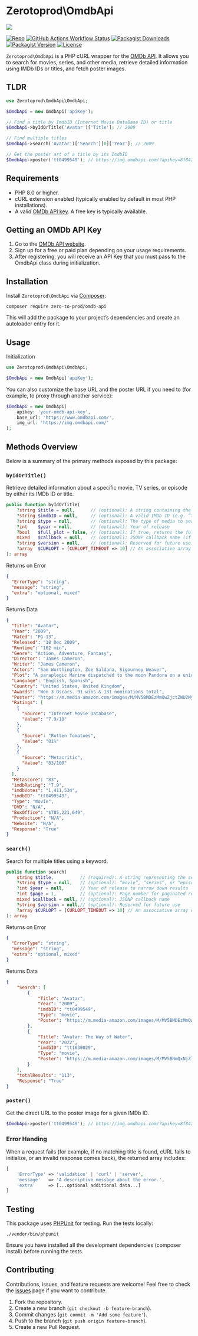 # Zerotoprod\OmdbApi

![](./logo.png)

[![Repo](https://img.shields.io/badge/github-gray?logo=github)](https://github.com/zero-to-prod/omdb-api)
[![GitHub Actions Workflow Status](https://img.shields.io/github/actions/workflow/status/zero-to-prod/omdb-api/test.yml?label=tests)](https://github.com/zero-to-prod/omdb-api/actions)
[![Packagist Downloads](https://img.shields.io/packagist/dt/zero-to-prod/omdb-api?color=blue)](https://packagist.org/packages/zero-to-prod/omdb-api/stats)
[![Packagist Version](https://img.shields.io/packagist/v/zero-to-prod/omdb-api?color=f28d1a)](https://packagist.org/packages/zero-to-prod/omdb-api)
[![License](https://img.shields.io/packagist/l/zero-to-prod/omdb-api?color=red)](https://github.com/zero-to-prod/omdb-api/blob/main/LICENSE.md)

`Zerotoprod\OmdbApi` is a PHP cURL wrapper for the [OMDb API](https://www.omdbapi.com/). 
It allows you to search for movies, series, and other media, retrieve detailed information using IMDb IDs or titles, and fetch poster images.

## TLDR

```php
use Zerotoprod\OmdbApi\OmdbApi;

$OmdbApi = new OmdbApi('apiKey');

// Find a title by ImdbID (Internet Movie DataBase ID) or title
$OmdbApi->byIdOrTitle('Avatar')['Title']; // 2009

// Find multiple titles
$OmdbApi->search('Avatar')['Search'][0]['Year']; // 2009

// Get the poster art of a title by its ImdbID
$OmdbApi->poster('tt0499549'); // https://img.omdbapi.com/?apikey=8f8423aa&i=tt0499549
```

## Requirements
- PHP 8.0 or higher.
- cURL extension enabled (typically enabled by default in most PHP installations).
- A valid [OMDb API key](https://www.omdbapi.com/apikey.aspx). A free key is typically available.

## Getting an OMDb API Key
1. Go to the [OMDb API website](https://www.omdbapi.com/apikey.aspx).
2. Sign up for a free or paid plan depending on your usage requirements.
3. After registering, you will receive an API Key that you must pass to the OmdbApi class during initialization.

## Installation
Install `Zerotoprod\OmdbApi` via [Composer](https://getcomposer.org/):
```shell
composer require zero-to-prod/omdb-api
```
This will add the package to your project’s dependencies and create an autoloader entry for it.


## Usage
Initialization
```php
use Zerotoprod\OmdbApi\OmdbApi;

$OmdbApi = new OmdbApi('apiKey');
```
You can also customize the base URL and the poster URL if you need to (for example, to proxy through another service):

```php
$OmdbApi = new OmdbApi(
    apikey: 'your-omdb-api-key',
    base_url: 'https://www.omdbapi.com/',
    img_url: 'https://img.omdbapi.com/'
);
```

## Methods Overview

Below is a summary of the primary methods exposed by this package:

### `byIdOrTitle()`
Retrieve detailed information about a specific movie, TV series, or episode by either its IMDb ID or title.

```php
public function byIdOrTitle(
    ?string $title = null,      // (optional): A string containing the title to look up (e.g. “Avatar”)
    ?string $imdbID = null,     // (optional): A valid IMDb ID (e.g. “tt1285016”)
    ?string $type = null,       // (optional): The type of media to search for. Acceptable values are “movie”, “series”, "game", or “episode”.
    ?int    $year = null,       // (optional): Year of release
    ?bool   $full_plot = false, // (optional): If true, returns the full plot instead of a short summary
    mixed   $callback = null,   // (optional): JSONP callback name (if needed).
    ?string $version = null,    // (optional): Reserved for future use.
    ?array  $CURLOPT = [CURLOPT_TIMEOUT => 10] // An associative array of [cURL options](https://www.php.net/manual/en/function.curl-setopt.php). Defaults to [CURLOPT_TIMEOUT => 10].
): array
```
Returns on Error
```json
{
  "ErrorType": "string",
  "message": "string",
  "extra": "optional, mixed"
}
```
Returns Data
```json
{
  "Title": "Avatar",
  "Year": "2009",
  "Rated": "PG-13",
  "Released": "18 Dec 2009",
  "Runtime": "162 min",
  "Genre": "Action, Adventure, Fantasy",
  "Director": "James Cameron",
  "Writer": "James Cameron",
  "Actors": "Sam Worthington, Zoe Saldana, Sigourney Weaver",
  "Plot": "A paraplegic Marine dispatched to the moon Pandora on a unique mission becomes torn between following his orders and protecting the world he feels is his home.",
  "Language": "English, Spanish",
  "Country": "United States, United Kingdom",
  "Awards": "Won 3 Oscars. 91 wins & 131 nominations total",
  "Poster": "https://m.media-amazon.com/images/M/MV5BMDEzMmQwZjctZWU2My00MWNlLWE0NjItMDJlYTRlNGJiZjcyXkEyXkFqcGc@._V1_SX300.jpg",
  "Ratings": [
    {
      "Source": "Internet Movie Database",
      "Value": "7.9/10"
    },
    {
      "Source": "Rotten Tomatoes",
      "Value": "81%"
    },
    {
      "Source": "Metacritic",
      "Value": "83/100"
    }
  ],
  "Metascore": "83",
  "imdbRating": "7.9",
  "imdbVotes": "1,411,534",
  "imdbID": "tt0499549",
  "Type": "movie",
  "DVD": "N/A",
  "BoxOffice": "$785,221,649",
  "Production": "N/A",
  "Website": "N/A",
  "Response": "True"
}
```
### `search()`
Search for multiple titles using a keyword.

```php
public function search(
    string $title,          // (required): A string representing the search term (e.g. “Avatar”)
    ?string $type = null,   // (optional): “movie”, “series”, or “episode”
    ?int $year = null,      // Year of release to narrow down results
    ?int $page = 1,         // (optional): Page number for paginated results
    mixed $callback = null, // (optional): JSONP callback name
    ?string $version = null,// (optional): Reserved for future use
    ?array $CURLOPT = [CURLOPT_TIMEOUT => 10] // An associative array of [cURL options](https://www.php.net/manual/en/function.curl-setopt.php). Defaults to [CURLOPT_TIMEOUT => 10].
): array
```
Returns on Error
```json
{
  "ErrorType": "string",
  "message": "string",
  "extra": "optional, mixed"
}
```
Returns Data
```json
{
    "Search": [
        {
            "Title": "Avatar",
            "Year": "2009",
            "imdbID": "tt0499549",
            "Type": "movie",
            "Poster": "https://m.media-amazon.com/images/M/MV5BMDEzMmQwZjctZWU2My00MWNlLWE0NjItMDJlYTRlNGJiZjcyXkEyXkFqcGc@._V1_SX300.jpg"
        },
        {
            "Title": "Avatar: The Way of Water",
            "Year": "2022",
            "imdbID": "tt1630029",
            "Type": "movie",
            "Poster": "https://m.media-amazon.com/images/M/MV5BNmQxNjZlZTctMWJiMC00NGMxLWJjNTctNTFiNjA1Njk3ZDQ5XkEyXkFqcGc@._V1_SX300.jpg"
        }
    ],
    "totalResults": "113",
    "Response": "True"
}
```

### `poster()`
Get the direct URL to the poster image for a given IMDb ID.
```php
$OmdbApi->poster('tt0499549'); // https://img.omdbapi.com/?apikey=8f8423aa&i=tt0499549
```

### Error Handing
When a request fails (for example, if no matching title is found, cURL fails to initialize, or an invalid response comes back), the returned array includes:
```php
[
    'ErrorType' => 'validation' | 'curl' | 'server',
    'message'   => 'A descriptive message about the error.',
    'extra'     => [...optional additional data...]
]
```
## Testing
This package uses [PHPUnit](https://phpunit.de/) for testing.
Run the tests locally:
```shell
./vendor/bin/phpunit
```
Ensure you have installed all the development dependencies (composer install) before running the tests.
## Contributing
Contributions, issues, and feature requests are welcome!
Feel free to check the [issues](https://github.com/zero-to-prod/omdb-api/issues) page if you want to contribute.
1. Fork the repository.
2. Create a new branch (`git checkout -b feature-branch`).
3. Commit changes (`git commit -m 'Add some feature'`).
4. Push to the branch (`git push origin feature-branch`).
5. Create a new Pull Request.